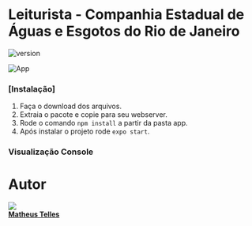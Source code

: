 
# Leiturista  - Companhia Estadual de Águas e Esgotos do Rio de Janeiro

![version](https://img.shields.io/badge/version-1.1-blue.svg?longCache=true&style=flat-square)



![App](/readme-images/leiturista.png)

### [Instalação]

1. Faça o download dos arquivos.
2. Extraia o pacote e copie para seu webserver.
3. Rode o comando `npm install` a partir da pasta app.
4. Após instalar o projeto rode `expo start`.


### Visualização Console


# Autor
[<img src="https://avatars.githubusercontent.com/mwtelles?s=115"><br><b>Matheus Telles</b>](https://github.com/mwtelles)

